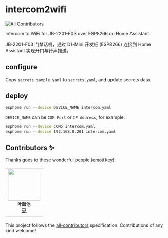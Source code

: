 # intercom2wifi
<!-- ALL-CONTRIBUTORS-BADGE:START - Do not remove or modify this section -->
[![All Contributors](https://img.shields.io/badge/all_contributors-1-orange.svg?style=flat-square)](#contributors-)
<!-- ALL-CONTRIBUTORS-BADGE:END -->

Intercom to WiFi for JB-2201-F03 over ESP8266 on Home Assistant.

JB-2201-F03 门禁话机，通过 D1-Mini 开发板 (ESP8266) 连接到 Home Assistant 实现开门与铃声推送。

## configure

Copy `secrets.sample.yaml` to `secrets.yaml`, and update secrets data.

## deploy

```bat
esphome run --device DEVICE_NAME intercom.yaml
```

`DEVICE_NAME` can be `COM Port` or `IP Address`, for example:

```bat
esphome run --device COM5 intercom.yaml
esphome run --device 192.168.0.201 intercom.yaml
```

## Contributors ✨

Thanks goes to these wonderful people ([emoji key](https://allcontributors.org/docs/en/emoji-key)):

<!-- ALL-CONTRIBUTORS-LIST:START - Do not remove or modify this section -->
<!-- prettier-ignore-start -->
<!-- markdownlint-disable -->
<table>
  <tr>
    <td align="center"><a href="http://haoc.wang"><img src="https://avatars.githubusercontent.com/u/16266909?v=4?s=100" width="100px;" alt=""/><br /><sub><b>叶踏池</b></sub></a><br /><a href="https://github.com/tinymins/intercom2wifi.esp/commits?author=whc2001" title="Code">💻</a></td>
  </tr>
</table>

<!-- markdownlint-restore -->
<!-- prettier-ignore-end -->

<!-- ALL-CONTRIBUTORS-LIST:END -->

This project follows the [all-contributors](https://github.com/all-contributors/all-contributors) specification. Contributions of any kind welcome!